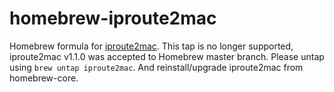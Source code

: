 homebrew-iproute2mac
====================

Homebrew formula for [iproute2mac](https://github.com/brona/iproute2mac).
This tap is no longer supported, iproute2mac v1.1.0 was accepted to Homebrew master branch.
Please untap using `brew untap iproute2mac`. And reinstall/upgrade iproute2mac from homebrew-core.
